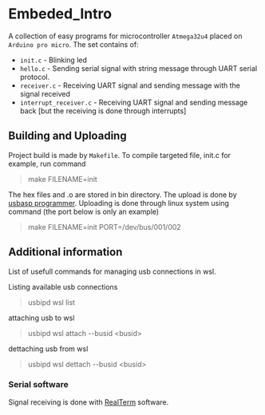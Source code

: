 # Embeded_Intro

A collection of easy programs for microcontroller `Atmega32u4` placed on `Arduino pro micro`. The set contains of:
 + `init.c` - Blinking led
 + `hello.c` - Sending serial signal with string message through UART serial protocol.
 + `receiver.c` - Receiving UART signal and sending message with the signal received
 + `interrupt_receiver.c` - Receiving UART signal and sending message back [but the receiving is done through interrupts]

 ## Building and Uploading

 Project build is made by `Makefile`. To compile targeted file, init.c for example, run command

 > make FILENAME=init

 The hex files and .o are stored in bin directory. The upload is done by [usbasp programmer](http://msx-elektronika.pl/pl/usbasp-avr/). Uploading is done through linux system using command (the port below is only an example)

> make FILENAME=init PORT=/dev/bus/001/002

## Additional information

List of usefull commands for managing usb connections in wsl.

Listing available usb connections
> usbipd wsl list

attaching usb to wsl
> usbipd wsl attach --busid \<busid\>

dettaching usb from wsl
> usbipd wsl dettach --busid \<busid\>

### Serial software

Signal receiving is done with [RealTerm](https://realterm.sourceforge.io/) software.


